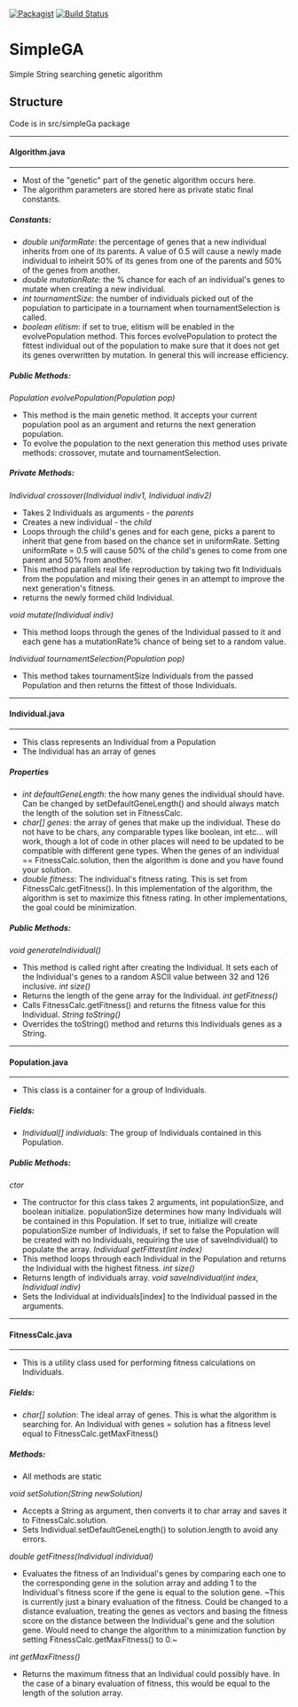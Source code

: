[![Packagist](https://img.shields.io/packagist/l/doctrine/orm.svg?maxAge=2592000?style=plastic)]()  [![Build Status](https://travis-ci.org/alec-chan/SimpleGA.svg?branch=master)](https://travis-ci.org/alec-chan/SimpleGA)
# SimpleGA
Simple String searching genetic algorithm

## Structure
Code is in src/simpleGa package

----------
#### Algorithm.java
----------
- Most of the "genetic" part of the genetic algorithm occurs here.
- The algorithm parameters are stored here as private static final constants.

##### Constants:
- *double uniformRate*: the percentage of genes that a new individual inherits from one of its parents.  A value of 0.5 will cause a newly made individual to inheirit 50% of its genes from one of the parents and 50% of the genes from another.
- *double mutationRate*: the % chance for each of an individual's genes to mutate when creating a new individual.
- *int tournamentSize*: the number of individuals picked out of the population to participate in a tournament when tournamentSelection is called.
- *boolean elitism*: if set to true, elitism will be enabled in the evolvePopulation method.  This forces evolvePopulation to protect the fittest individual out of the population to make sure that it does not get its genes overwritten by mutation.  In general this will increase efficiency.

##### Public Methods:
*Population evolvePopulation(Population pop)*
- This method is the main genetic method.  It accepts your current population pool as an argument and returns the next generation population.
- To evolve the population to the next generation this method uses private methods: crossover, mutate and tournamentSelection.  

##### Private Methods:
*Individual crossover(Individual indiv1, Individual indiv2)*
- Takes 2 Individuals as arguments - the *parents*
- Creates a new individual - the *child*
- Loops through the child's genes and for each gene, picks a parent to inherit that gene from based on the chance set in uniformRate.  Setting uniformRate = 0.5 will cause 50% of the child's genes to come from one parent and 50% from another.
- This method parallels real life reproduction by taking two fit Individuals from the population and mixing their genes in an attempt to improve the next generation's fitness.
- returns the newly formed child Individual.

*void mutate(Individual indiv)*
- This method loops through the genes of the Individual passed to it and each gene has a mutationRate% chance of being set to a random value.

*Individual tournamentSelection(Population pop)*
- This method takes tournamentSize Individuals from the passed Population and then returns the fittest of those Individuals.

--------
#### Individual.java
--------
- This class represents an Individual from a Population
- The Individual has an array of genes

##### Properties
- *int defaultGeneLength*: the how many genes the individual should have.  Can be changed by setDefaultGeneLength() and should always match the length of the solution set in FitnessCalc.
- *char[] genes*: the array of genes that make up the individual.  These do not have to be chars, any comparable types like boolean, int etc... will work, though a lot of code in other places will need to be updated to be compatible with different gene types.  When the genes of an individual == FitnessCalc.solution, then the algorithm is done and you have found your solution.
- *double fitness*: The individual's fitness rating.  This is set from FitnessCalc.getFitness().  In this implementation of the algorithm, the algorithm is set to maximize this fitness rating.  In other implementations, the goal could be minimization.

##### Public Methods:
*void generateIndividual()*
- This method is called right after creating the Individual.  It sets each of the Individual's genes to a random ASCII value between 32 and 126 inclusive.
*int size()*
- Returns the length of the gene array for the Individual.
*int getFitness()*
- Calls FitnessCalc.getFitness() and returns the fitness value for this Individual.
*String toString()*
- Overrides the toString() method and returns this Individuals genes as a String.

--------
#### Population.java
--------
- This class is a container for a group of Individuals.

##### Fields:
- *Individual[] individuals*: The group of Individuals contained in this Population.

##### Public Methods:

*ctor*
- The contructor for this class takes 2 arguments, int populationSize, and boolean initialize.  populationSize determines how many Individuals will be contained in this Population.  If set to true, initialize will create populationSize number of Individuals, if set to false the Population will be created with no Individuals, requiring the use of saveIndividual() to populate the array.
*Individual getFittest(int index)*
- This method loops through each Individual in the Population and returns the Individual with the highest fitness.
*int size()*
- Returns length of individuals array.
*void saveIndividual(int index, Individual indiv)*
- Sets the Individual at individuals[index] to the Individual passed in the arguments.

-------
#### FitnessCalc.java
-------
- This is a utility class used for performing fitness calculations on Individuals.

##### Fields:
- *char[] solution*: The ideal array of genes.  This is what the algorithm is searching for.  An Individual with genes = solution has a fitness level equal to FitnessCalc.getMaxFitness()

##### Methods:
- All methods are static

*void setSolution(String newSolution)*
- Accepts a String as argument, then converts it to char array and saves it to FitnessCalc.solution.
- Sets Individual.setDefaultGeneLength() to solution.length to avoid any errors.

*double getFitness(Individual individual)*
- Evaluates the fitness of an Individual's genes by comparing each one to the corresponding gene in the solution array and adding 1 to the Individual's fitness score if the gene is equal to the solution gene.  ~This is currently just a binary evaluation of the fitness.  Could be changed to a distance evaluation, treating the genes as vectors and basing the fitness score on the distance between the Individual's gene and the solution gene.  Would need to change the algorithm to a minimization function by setting FitnessCalc.getMaxFitness() to 0.~

*int getMaxFitness()*
- Returns the maximum fitness that an Individual could possibly have.  In the case of a binary evaluation of fitness, this would be equal to the length of the solution array.




